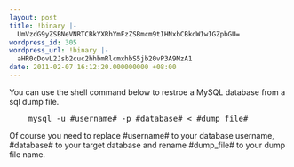 ```yaml
---
layout: post
title: !binary |-
  UmVzdG9yZSBNeVNRTCBkYXRhYmFzZSBmcm9tIHNxbCBkdW1wIGZpbGU=
wordpress_id: 305
wordpress_url: !binary |-
  aHR0cDovL2Jsb2cuc2hhbmRlcmxhbS5jb20vP3A9MzA1
date: 2011-02-07 16:12:20.000000000 +08:00
---
```

<p>
You can use the shell command below to restroe a MySQL database from a sql dump file.
<pre>
    mysql -u #username# -p #database# < #dump_file#
</pre>
Of course you need to replace #username# to your database username, #database# to your target database and rename #dump_file# to your dump file name.
</p>
